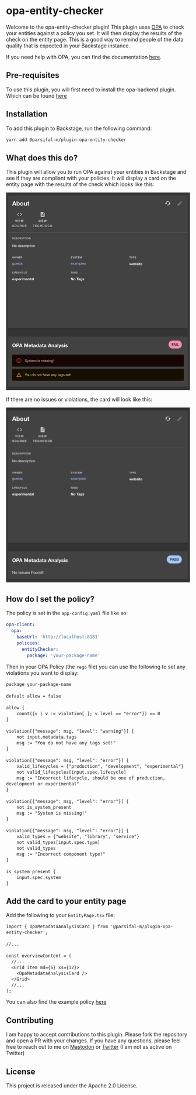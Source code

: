# opa-entity-checker

Welcome to the opa-entity-checker plugin! This plugin uses [OPA](https://github.com/open-policy-agent/opa) to check your entities against a policy you set. It will then display the results of the check on the entity page. This is a good way to remind people of the data quality that is expected in your Backstage instance.

If you need help with OPA, you can find the documentation [here](https://www.openpolicyagent.org/docs/latest/).

## Pre-requisites

To use this plugin, you will first need to install the opa-backend plugin. Which can be found [here](../opa-backend/README.md)

## Installation

To add this plugin to Backstage, run the following command:

```bash
yarn add @parsifal-m/plugin-opa-entity-checker
```

## What does this do?

This plugin will allow you to run OPA against your entities in Backstage and see if they are compliant with your policies. It will display a card on the entity page with the results of the check which looks like this:

![MetaData Card Violations](docs/card1.png)

If there are no issues or violations, the card will look like this:

![MetaData Card No Violations](docs/card2.png)

## How do I set the policy?

The policy is set in the `app-config.yaml` file like so:

```yaml
opa-client:
  opa:
    baseUrl: 'http://localhost:8181'
    policies:
      entityChecker:
        package: 'your-package-name'
```

Then in your OPA Policy (the `rego` file) you can use the following to set any violations you want to display:

```rego
package your-package-name

default allow = false

allow {
	count({v | v := violation[_]; v.level == "error"}) == 0
}

violation[{"message": msg, "level": "warning"}] {
    not input.metadata.tags
    msg := "You do not have any tags set!"
}

violation[{"message": msg, "level": "error"}] {
	valid_lifecycles = {"production", "development", "experimental"}
    not valid_lifecycles[input.spec.lifecycle]
    msg := "Incorrect lifecycle, should be one of production, development or experimental"
}

violation[{"message": msg, "level": "error"}] {
    not is_system_present
    msg := "System is missing!"
}

violation[{"message": msg, "level": "error"}] {
	valid_types = {"website", "library", "service"}
    not valid_types[input.spec.type]
	not valid_types
    msg := "Incorrect component type!"
}

is_system_present {
	input.spec.system
}
```

## Add the card to your entity page

Add the following to your `EntityPage.tsx` file:

```tsx
import { OpaMetadataAnalysisCard } from '@parsifal-m/plugin-opa-entity-checker';

//...

const overviewContent = (
  //...
  <Grid item md={6} xs={12}>
    <OpaMetadataAnalysisCard />
  </Grid>
  //...
);
```

You can also find the example policy [here](policy/example_policy.rego)

## Contributing

I am happy to accept contributions to this plugin. Please fork the repository and open a PR with your changes. If you have any questions, please feel free to reach out to me on [Mastodon](https://hachyderm.io/@parcifal) or [Twitter](https://twitter.com/_PeterM_) (I am not as active on Twitter)

## License

This project is released under the Apache 2.0 License.
